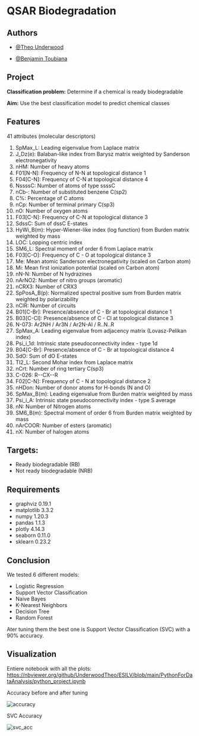 
# QSAR Biodegradation


## Authors

- [@Theo Underwood](https://github.com/UnderwoodTheo)

- [@Benjamin Toubiana](https://github.com/Btoubiana)


## Project

**Classification problem:** Determine if a chemical is ready biodegradable

**Aim:** Use the best classification model to predict chemical classes


## Features

41 attributes (molecular descriptors)

1) SpMax_L: Leading eigenvalue from Laplace matrix
2) J_Dz(e): Balaban-like index from Barysz matrix weighted by Sanderson electronegativity
3) nHM: Number of heavy atoms
4) F01[N-N]: Frequency of N-N at topological distance 1
5) F04[C-N]: Frequency of C-N at topological distance 4
6) NssssC: Number of atoms of type ssssC
7) nCb-: Number of substituted benzene C(sp2)
8) C%: Percentage of C atoms
9) nCp: Number of terminal primary C(sp3)
10) nO: Number of oxygen atoms
11) F03[C-N]: Frequency of C-N at topological distance 3
12) SdssC: Sum of dssC E-states
13) HyWi_B(m): Hyper-Wiener-like index (log function) from Burden matrix weighted by mass
14) LOC: Lopping centric index
15) SM6_L: Spectral moment of order 6 from Laplace matrix
16) F03[C-O]: Frequency of C - O at topological distance 3
17) Me: Mean atomic Sanderson electronegativity (scaled on Carbon atom)
18) Mi: Mean first ionization potential (scaled on Carbon atom)
19) nN-N: Number of N hydrazines
20) nArNO2: Number of nitro groups (aromatic)
21) nCRX3: Number of CRX3
22) SpPosA_B(p): Normalized spectral positive sum from Burden matrix weighted by polarizability
23) nCIR: Number of circuits
24) B01[C-Br]: Presence/absence of C - Br at topological distance 1
25) B03[C-Cl]: Presence/absence of C - Cl at topological distance 3
26) N-073: Ar2NH / Ar3N / Ar2N-Al / R..N..R
27) SpMax_A: Leading eigenvalue from adjacency matrix (Lovasz-Pelikan index)
28) Psi_i_1d: Intrinsic state pseudoconnectivity index - type 1d
29) B04[C-Br]: Presence/absence of C - Br at topological distance 4
30) SdO: Sum of dO E-states
31) TI2_L: Second Mohar index from Laplace matrix
32) nCrt: Number of ring tertiary C(sp3)
33) C-026: R--CX--R
34) F02[C-N]: Frequency of C - N at topological distance 2
35) nHDon: Number of donor atoms for H-bonds (N and O)
36) SpMax_B(m): Leading eigenvalue from Burden matrix weighted by mass
37) Psi_i_A: Intrinsic state pseudoconnectivity index - type S average
38) nN: Number of Nitrogen atoms
39) SM6_B(m): Spectral moment of order 6 from Burden matrix weighted by mass
40) nArCOOR: Number of esters (aromatic)
41) nX: Number of halogen atoms


## Targets: 
- Ready biodegradable (RB) 
- Not ready biodegradable (NRB)


## Requirements

- graphviz            0.19.1
- matplotlib          3.3.2
- numpy               1.20.3
- pandas              1.1.3
- plotly              4.14.3
- seaborn             0.11.0
- sklearn             0.23.2
## Conclusion

We tested 6 different models:

- Logistic Regression
- Support Vector Classification
- Naive Bayes
- K-Nearest Neighbors
- Decision Tree
- Random Forest

Ater tuning them the best one is Support Vector 
Classification (SVC) with a 90% accuracy. 
## Visualization 

Entiere notebook with all the plots: https://nbviewer.org/github/UnderwoodTheo/ESILV/blob/main/PythonForDataAnalysis/python_project.ipynb

Accuracy before and after tuning

![accuracy](https://user-images.githubusercontent.com/96694641/147854382-e438eb5a-bd86-4487-9336-6309a85194f1.png)

SVC Accuracy

![svc_acc](https://user-images.githubusercontent.com/96694641/147854407-91db64f2-aaf2-4cf0-a2b3-cc66304a2d9a.png)
